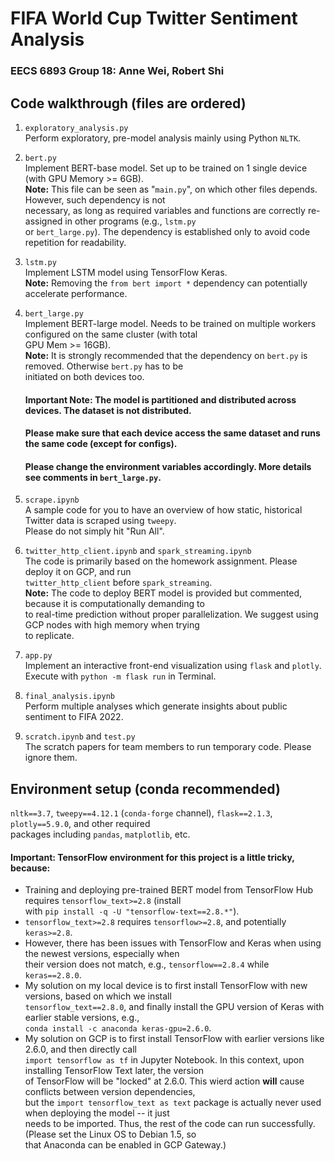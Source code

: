 # FIFA World Cup Twitter Sentiment Analysis
### EECS 6893 Group 18: Anne Wei, Robert Shi

## Code walkthrough (files are ordered)
1. `exploratory_analysis.py`\
Perform exploratory, pre-model analysis mainly using Python `NLTK`.

2. `bert.py`\
Implement BERT-base model. Set up to be trained on 1 single device (with GPU Memory >= 6GB).\
__Note:__ This file can be seen as "`main.py`", on which other files depends. However, such dependency is not\
necessary, as long as required variables and functions are correctly re-assigned in other programs (e.g., `lstm.py`\
or `bert_large.py`). The dependency is established only to avoid code repetition for readability.

3. `lstm.py`\
Implement LSTM model using TensorFlow Keras.\
__Note:__ Removing the `from bert import *` dependency can potentially accelerate performance.

4. `bert_large.py`\
Implement BERT-large model. Needs to be trained on multiple workers configured on the same cluster (with total\
GPU Mem >= 16GB).\
__Note:__ It is strongly recommended that the dependency on `bert.py` is removed. Otherwise `bert.py` has to be\
initiated on both devices too.
    #### Important Note: The model is partitioned and distributed across devices. The dataset is not distributed.
    #### Please make sure that each device access the same dataset and runs the same code (except for configs).
    #### Please change the environment variables accordingly. More details see comments in `bert_large.py`.

5. `scrape.ipynb`\
A sample code for you to have an overview of how static, historical Twitter data is scraped using `tweepy`.\
Please do not simply hit "Run All".

6. `twitter_http_client.ipynb` and `spark_streaming.ipynb`\
The code is primarily based on the homework assignment. Please deploy it on GCP, and run\
`twitter_http_client` before `spark_streaming`.\
__Note:__ The code to deploy BERT model is provided but commented, because it is computationally demanding to\
to real-time prediction without proper parallelization. We suggest using GCP nodes with high memory when trying\
to replicate.

7. `app.py`\
Implement an interactive front-end visualization using `flask` and `plotly`.\
Execute with `python -m flask run` in Terminal.

8. `final_analysis.ipynb`\
Perform multiple analyses which generate insights about public sentiment to FIFA 2022.

9. `scratch.ipynb` and `test.py`\
The scratch papers for team members to run temporary code. Please ignore them.

## Environment setup (conda recommended)
`nltk==3.7`, `tweepy==4.12.1` (`conda-forge` channel), `flask==2.1.3`, `plotly==5.9.0`, and other required\
packages including `pandas`, `matplotlib`, etc.

#### Important: TensorFlow environment for this project is a little tricky, because:

- Training and deploying pre-trained BERT model from TensorFlow Hub requires `tensorflow_text>=2.8` (install\
with `pip install -q -U "tensorflow-text==2.8.*"`).
- `tensorflow_text>=2.8` requires `tensorflow>=2.8`, and potentially `keras>=2.8`.
- However, there has been issues with TensorFlow and Keras when using the newest versions, especially when\
their version does not match, e.g., `tensorflow==2.8.4` while `keras==2.8.0`.
- My solution on my local device is to first install TensorFlow with new versions, based on which we install\
`tensorflow_text==2.8.0`, and finally install the GPU version of Keras with earlier stable versions, e.g.,\
`conda install -c anaconda keras-gpu=2.6.0`.
- My solution on GCP is to first install TensorFlow with earlier versions like 2.6.0, and then directly call\
`import tensorflow as tf` in Jupyter Notebook. In this context, upon installing TensorFlow Text later, the version\
of TensorFlow will be "locked" at 2.6.0. This wierd action __will__ cause conflicts between version dependencies,\
but the `import tensorflow_text as text` package is actually never used when deploying the model -- it just\
needs to be imported. Thus, the rest of the code can run successfully. (Please set the Linux OS to Debian 1.5, so\
that Anaconda can be enabled in GCP Gateway.)
